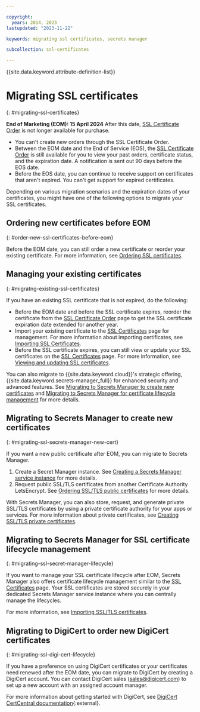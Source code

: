 ```yaml
---

copyright:
  years: 2014, 2023
lastupdated: "2023-11-22"

keywords: migrating ssl certificates, secrets manager

subcollection: ssl-certificates

---
```


{{site.data.keyword.attribute-definition-list}}

# Migrating SSL certificates
{: #migrating-ssl-certificates}

 **End of Marketing (EOM): 15 April 2024** After this date, [SSL Certificate Order](/classic/?orderType=sslCertificatesOrder) is not longer available for purchase.  

- You can't create new orders through the SSL Certificate Order. 
- Between the EOM date and the End of Service (EOS), the [SSL Certificate Order](/classic/?orderType=sslCertificatesOrder) is still available for you to view your past orders, certificate status, and the expiration date. A notification is sent out 90 days before the EOS date.
- Before the EOS date, you can continue to receive support on certificates that aren't expired. You can't get support for expired certificates. 

 Depending on various migration scenarios and the expiration dates of your certificates, you might have one of the following options to migrate your SSL certificates. 
 
## Ordering new certificates before EOM
{: #order-new-ssl-certificates-before-eom}

Before the EOM date, you can still order a new certificate or reorder your existing certificate. For more information, see [Ordering SSL certificates](/docs/ssl-certificates?topic=ssl-certificates-getting-started-tutorial#ordering-ssl-certificates).

## Managing your existing certificates
{: #migratng-existing-ssl-certificates}

If you have an existing SSL certificate that is not expired, do the following:

- Before the EOM date and before the SSL certificate expires, reorder the certificate from the [SSL Certificate Order](/classic/?orderType=sslCertificatesOrder) page to get the SSL certificate expiration date extended for another year. 
- Import your existing certificate to the [SSL Certificates](/classic-gen1/sslcerts) page for management. For more information about importing certificates, see [Importing SSL Certificates](/docs/ssl-certificates?topic=ssl-certificates-importing-ssl-certificates). 
- Before the SSL certificate expires, you can still view or update your SSL certificates on the [SSL Certificates](/classic-gen1/sslcerts) page. For more information, see [Viewing and updating SSL certificates](/docs/ssl-certificates?topic=ssl-certificates-viewing-and-updating-ssl-certificates). 

You can also migrate to {{site.data.keyword.cloud}}'s strategic offering, {{site.data.keyword.secrets-manager_full}} for enhanced security and advanced features. See [Migrating to Secrets Manager to create new certificates](#migrating-ssl-secrets-manager-new-cert) and [Migrating to Secrets Manager for certificate lifecycle management](#migrating-ssl-secret-manager-lifecycle) for more details. 

## Migrating to Secrets Manager to create new certificates
{: #migrating-ssl-secrets-manager-new-cert}

If you want a new public certificate after EOM, you can migrate to Secrets Manager.
 
1. Create a Secret Manager instance. See [Creating a Secrets Manager service instance](/docs/secrets-manager?topic=secrets-manager-create-instance) for more details.
2. Request public SSL/TLS certificates from another Certificate Authority LetsEncrypt. See [Ordering SSL/TLS public certificates](/docs/secrets-manager?topic=secrets-manager-public-certificates) for more details. 

With Secrets Manager, you can also store, request, and generate private SSL/TLS certificates by using a private certificate authority for your apps or services. For more information about private certificates, see [Creating SSL/TLS private certificates](/docs/secrets-manager?topic=secrets-manager-private-certificates). 

## Migrating to Secrets Manager for SSL certificate lifecycle management
{: #migrating-ssl-secret-manager-lifecycle}

If you want to manage your SSL certificate lifecycle after EOM, Secrets Manager also offers certificate lifecycle management similar to the [SSL Certificates](/classic-gen1/sslcerts) page. Your SSL certificates are stored securely in your dedicated Secrets Manager service instance where you can centrally manage the lifecycles.

For more information, see [Importing SSL/TLS certificates](/docs/secrets-manager?topic=secrets-manager-certificates). 

## Migrating to DigiCert to order new DigiCert certificates
{: #migrating-ssl-digi-cert-lifecycle}

If you have a preference on using DigiCert certificates or your certificates need renewed after the EOM date, you can migrate to DigiCert by creating a DigiCert account. You can contact DigiCert sales (sales@digicert.com) to set up a new account with an assigned account manager.

For more information about getting started with DigiCert, see [DigiCert CertCentral documentation](https://docs.digicert.com/en/certcentral.html){:external}.
